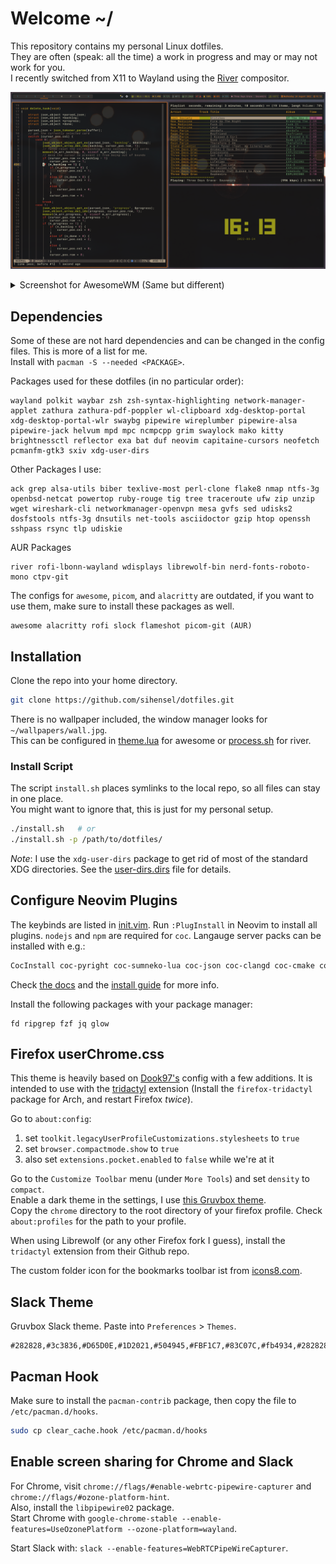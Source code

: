# Welcome ~/

This repository contains my personal Linux dotfiles.<br>
They are often (speak: all the time) a work in progress and may or may not work for you.<br>
I recently switched from X11 to Wayland using the [River](https://github.com/riverwm/river) compositor.

![screenshot.png](screenshot.png)

<details>
  <summary>Screenshot for AwesomeWM (Same but different)</summary>

  ![screenshot_awesome.png](screenshot_awesome.png)
</details>

## Dependencies

Some of these are not hard dependencies and can be changed in the config files. This is more of a list for me.<br>
Install with `pacman -S --needed <PACKAGE>`.

Packages used for these dotfiles (in no particular order):
```
wayland polkit waybar zsh zsh-syntax-highlighting network-manager-applet zathura zathura-pdf-poppler wl-clipboard xdg-desktop-portal xdg-desktop-portal-wlr swaybg pipewire wireplumber pipewire-alsa pipewire-jack helvum mpd mpc ncmpcpp grim swaylock mako kitty brightnessctl reflector exa bat duf neovim capitaine-cursors neofetch pcmanfm-gtk3 sxiv xdg-user-dirs
```

Other Packages I use:
```
ack grep alsa-utils biber texlive-most perl-clone flake8 nmap ntfs-3g openbsd-netcat powertop ruby-rouge tig tree traceroute ufw zip unzip wget wireshark-cli networkmanager-openvpn mesa gvfs sed udisks2 dosfstools ntfs-3g dnsutils net-tools asciidoctor gzip htop openssh sshpass rsync tlp udiskie
```

AUR Packages
```
river rofi-lbonn-wayland wdisplays librewolf-bin nerd-fonts-roboto-mono ctpv-git
```

The configs for `awesome`, `picom`, and `alacritty` are outdated, if you want to use them, make sure to install these packages as well.
```
awesome alacritty rofi slock flameshot picom-git (AUR)
```

## Installation

Clone the repo into your home directory.

```sh
git clone https://github.com/sihensel/dotfiles.git
```

There is no wallpaper included, the window manager looks for `~/wallpapers/wall.jpg`.<br>
This can be configured in [theme.lua](awesome/themes/groovebox/theme.lua#L42) for awesome or [process.sh](river/process.sh#44) for river.

### Install Script

The script `install.sh` places symlinks to the local repo, so all files can stay in one place.<br>
You might want to ignore that, this is just for my personal setup.

```sh
./install.sh   # or
./install.sh -p /path/to/dotfiles/
```

*Note*: I use the `xdg-user-dirs` package to get rid of most of the standard XDG directories. See the [user-dirs.dirs](./user-dirs.dirs) file for details.

## Configure Neovim Plugins

The keybinds are listed in [init.vim](nvim/init.vim).
Run `:PlugInstall` in Neovim to install all plugins. `nodejs` and `npm` are required for `coc`. Langauge server packs can be installed with e.g.:

```sh
CocInstall coc-pyright coc-sumneko-lua coc-json coc-clangd coc-cmake coc-texlab
```
Check [the docs](https://github.com/neoclide/coc.nvim/wiki/Using-coc-extensions) and the [install guide](https://github.com/neoclide/coc.nvim/wiki/Install-coc.nvim) for more info.

Install the following packages with your package manager:
```
fd ripgrep fzf jq glow
```

## Firefox userChrome.css

This theme is heavily based on [Dook97's](https://github.com/Dook97/firefox-qutebrowser-userchrome) config with a few additions.
It is intended to use with the [tridactyl](https://github.com/tridactyl/tridactyl) extension (Install the `firefox-tridactyl` package for Arch, and restart Firefox _twice_).

Go to `about:config`:
1. set `toolkit.legacyUserProfileCustomizations.stylesheets` to `true`
2. set `browser.compactmode.show` to `true`
3. also set `extensions.pocket.enabled` to `false` while we're at it

Go to the `Customize Toolbar` menu (under `More Tools`) and set `density` to `compact`.<br>
Enable a dark theme in the settings, I use [this Gruvbox theme](https://addons.mozilla.org/en-US/firefox/addon/gruvbox-dark-theme/).<br>
Copy the `chrome` directory to the root directory of your firefox profile. Check `about:profiles` for the path to your profile.

When using Librewolf (or any other Firefox fork I guess), install the `tridactyl` extension from their Github repo.

The custom folder icon for the bookmarks toolbar ist from [icons8.com](https://icons8.com/icon/12160/folder).

## Slack Theme

Gruvbox Slack theme. Paste into `Preferences` > `Themes`.
```
#282828,#3c3836,#D65D0E,#1D2021,#504945,#FBF1C7,#83C07C,#fb4934,#282828,#FBF1C7
```

## Pacman Hook

Make sure to install the `pacman-contrib` package, then copy the file to `/etc/pacman.d/hooks`.

```sh
sudo cp clear_cache.hook /etc/pacman.d/hooks
```

## Enable screen sharing for Chrome and Slack

For Chrome, visit `chrome://flags/#enable-webrtc-pipewire-capturer` and `chrome://flags/#ozone-platform-hint`.<br>
Also, install the `libpipewire02` package.<br>
Start Chrome with `google-chrome-stable --enable-features=UseOzonePlatform --ozone-platform=wayland`.

Start Slack with: `slack --enable-features=WebRTCPipeWireCapturer`.
